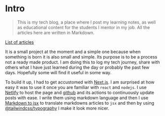 # Intro
>This is my tech blog, a place where I post my learning notes, as well as educational content for the students I mentor in my job. All the articles here are written in Markdown.

[List of articles](src/posts)

It is a small project at the moment and a simple one because when something is born it is also small and simple. Its purpose is to be a process not a ready made product. I am doing this to log my tech journey, share with others what I have just learned during the day or probably the past few days. Hopefully some will find it useful in some way. 

To build it up, I had to get accustomed with [Next.js](https://nextjs.org/).  I am surprised at how easy it was to use it once you are familiar with `react` and `nodejs`. I use [Netlify](https://docs.netlify.com/) to host the page and [github](https://github.com/) and its actions to continuously update posts with ease. I write them using markdown language and then I use [Markdown to jsx](https://www.npmjs.com/package/markdown-to-jsx) to translate markdowns articles to `jsx` and then by using [@tailwindcss/typography](https://www.npmjs.com/package/@tailwindcss/typography) I make it look more nicer.
